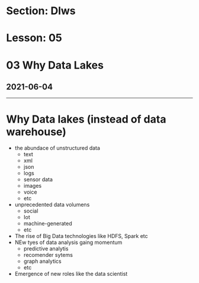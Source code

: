 # Section: Dlws
# Lesson: 05
# 03 Why Data Lakes
## 2021-06-04
---

# Why Data lakes (instead of data warehouse)
- the abundace of unstructured data
  - text
  - xml
  - json
  - logs
  - sensor data
  - images 
  - voice
  - etc
- unprecedented data volumens
  - social
  - Iot
  - machine-generated
  - etc
- The rise of Big Data technologies like HDFS, Spark etc
- NEw tyes of data analysis gaing momentum
  - predictive analytis
  - recomender sytems
  - graph analytics
  - etc
- Emergence of new roles like the data scientist


